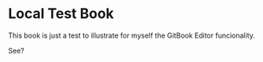 # Local Test Book

This book is just a test to illustrate for myself the GitBook Editor funcionality.

See?

